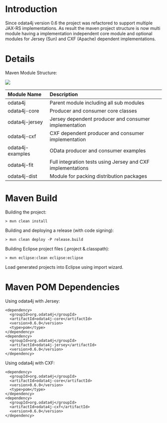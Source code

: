 # Introduction #

Since odata4j version 0.6 the project was refactored to support multiple JAX-RS implementations. As result the maven project structure is now multi module having a implementation independent core module and optional modules for Jersey (Sun) and CXF (Apache) dependent implementations.

# Details #

Maven Module Structure:

<img src='http://wiki.odata4j.googlecode.com/hg/odata4j%20-%20modules.png' />

| **Module Name** | **Description** |
|:----------------|:----------------|
| odata4j         | Parent module including all sub modules |
| odata4j-core    | Producer and consumer core classes |
| odata4j-jersey  | Jersey dependent producer and consumer implementation |
| odata4j-cxf     | CXF dependent producer and consumer implementation |
| odata4j-examples | OData producer and consumer examples |
| odata4j-fit     | Full integration tests using Jersey and CXF implementations |
| odata4j-dist    | Module for packing distribution packages |

# Maven Build #

Building the project:

`> mvn clean install`

Building and deploying a release (with code signing):

`> mvn clean deploy -P release.build`

Building Eclipse project files (.project &.classpath):

`> mvn eclipse:clean eclipse:eclipse`

Load generated projects into Eclipse using import wizard.

# Maven POM Dependencies #

Using odata4j with Jersey:

```
<dependency>
  <groupId>org.odata4j</groupId>
  <artifactId>odata4j-core</artifactId>
  <version>0.6.0</version>
  <type>pom</type>
</dependency>
<dependency>
  <groupId>org.odata4j</groupId>
  <artifactId>odata4j-jersey</artifactId>
  <version>0.6.0</version>
</dependency>
```

Using odata4j with CXF:

```
<dependency>
  <groupId>org.odata4j</groupId>
  <artifactId>odata4j-core</artifactId>
  <version>0.6.0</version>
  <type>pom</type>
</dependency>
<dependency>
  <groupId>org.odata4j</groupId>
  <artifactId>odata4j-cxf</artifactId>
  <version>0.6.0</version>
</dependency>
```